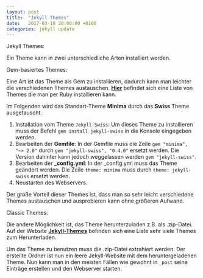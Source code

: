 ```yaml
---
layout: post
title:  "Jekyll Themes"
date:   2017-03-18 20:00:00 +0100
categories: jekyll update
---
```


Jekyll Themes:

Ein Theme kann in zwei unterschiedliche Arten installiert werden. 


Gem-basiertes Themes:

Eine Art ist das Theme als Gem zu installieren, dadurch kann man leichter die verschiedenen Themes austauschen. **[Hier](https://github.com/planetjekyll/awesome-jekyll-themes#official-themes)** befindet sich eine Liste von Themes die man per Ruby installieren kann.

Im Folgenden wird das Standart-Theme **Minima** durch das **Swiss** Theme ausgetauscht. 
1. Installation vom Theme `Jekyll-Swiss`: Um dieses Theme zu installieren muss der Befehl `gem install jekyll-swiss` in die Konsole eingegeben werden.
2. Bearbeiten der **Gemfile**: In der Gemfile muss die Zeile `gem "minima", "~> 2.0"` durch `gem "jekyll-swiss", "0.4.0"` ersetzt werden. Die Version dahinter kann jedoch weggelassen werden `gem "jekyll-swiss"`. 
3. Bearbeiten der **_config.yml**: In der _config.yml muss das Theme geändert werden. Die Zeile `theme: minima` muss durch `theme: jekyll-swiss` ersetzt werden.
4. Neustarten des Webservers. 

Der große Vorteil dieser Themes ist, dass man so sehr leicht verschiedene Themes austauschen und ausprobieren kann ohne größeren Aufwand.


Classic Themes:

Die andere Möglichkeit ist, das Theme herunterzuladen z.B. als .zip-Datei. Auf der Website **[Jekyll-Themes](http://jekyllthemes.org/)** befinden sich eine Liste sehr viele Themes zum Herunterladen. 

Um das Theme zu benutzen muss die .zip-Datei extrahiert werden. Der erstellte Ordner ist nun ein leere Jekyll-Website mit dem heruntergeladenen Theme. 
Nun kann man in den meisten Fällen wie gewohnt in `_post` seine Einträge erstellen und den Webserver starten. 
